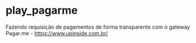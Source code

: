 # play_pagarme
Fazendo requisição de pagamentos de forma transparente com o gateway Pagar.me - https://www.upinside.com.br/
